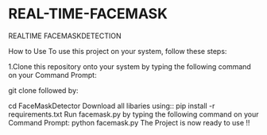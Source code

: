 # REAL-TIME-FACEMASK
REALTIME FACEMASKDETECTION 






















How to Use
To use this project on your system, follow these steps:

1.Clone this repository onto your system by typing the following command on your Command Prompt:

git clone 
followed by:

cd FaceMaskDetector
Download all libaries using::
pip install -r requirements.txt
Run facemask.py by typing the following command on your Command Prompt:
python facemask.py
The Project is now ready to use !!
